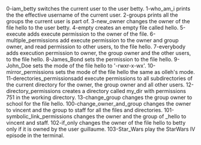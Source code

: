 0-iam_betty switches the current user to the user betty.
1-who_am_i prints the the effective username of the current user.
2-groups prints all the groups the current user is part of.
3-new_owner changes the owner of the file hello to the user betty.
4-empty creates an empty file called hello.
5-execute adds execute permission to the owner of the file.
6-multiple_permissions add execute permission to the owner and group owner, and read permission to other users, to the file hello.
7-everybody adds execution permission to owner, the group owner and the other users, to the file hello.
8-James_Bond sets the permission to the file hello.
9-John_Doe sets the mode of the file hello to '-rwxr-x-wx'.
10-mirror_permissions sets the mode of the file hello the same as olleh's mode.
11-derectories_permissionsadd execute permissions to all subdirectories of the current directory for the owner, the group owner and all other users.
12-directory_permissions creates a directory called my_dir with permissions 751 in the working directory.
13-change_group changes the group owner to school for the file hello.
100-change_owner_and_group changes the owner to vincent and the group to staff for all the files and directories.
101-symbolic_link_permissions changes the owner and the group of _hello to vincent and staff.
102-if_only changes the owner of the file hello to betty only if it is owned by the user guillaume.
103-Star_Wars play the StarWars IV episode in the terminal.

